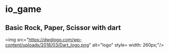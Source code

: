 # io_game
## Basic Rock, Paper, Scissor with dart
<img src="https://dwglogo.com/wp-content/uploads/2018/03/Dart_logo.png" alt="logo" style= width: 260px;"/>
